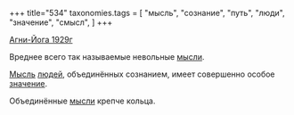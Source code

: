 +++
title="534"
taxonomies.tags = [
 "мысль",
 "сознание",
 "путь",
 "люди",
 "значение",
 "смысл",
]
+++

[Агни-Йога 1929г](/agni/1929)

Вреднее всего так называемые невольные [мысли](/tags/путь).   

[Мысль](/tags/мысль) [людей](/tags/люди), объединённых сознанием, имеет совершенно особое [значение](/tags/значение).   

Объединённые [мысли](/tags/мысль) крепче кольца.